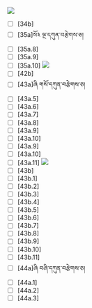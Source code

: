 ![](https://github.com/Esukhia/J018/blob/master/MRK35_SAMPLING/Go/235.jpg)
- [ ] [34b]
- [ ] [35a]སོ༣ ལྔ་དཀུན་བརྩེགས་ཅ།
- [ ] [35a.8]
- [ ] [35a.9]
- [ ] [35a.10]
![](https://github.com/Esukhia/J018/blob/master/MRK35_SAMPLING/Go/243.jpg)
- [ ] [42b]
- [ ] [43a]ཞི གསོ་དཀུན་བརྩེགས་ཅ།
- [ ] [43a.5]
- [ ] [43a.6]
- [ ] [43a.7]
- [ ] [43a.8]
- [ ] [43a.9]
- [ ] [43a.10]
- [ ] [43a.9]
- [ ] [43a.10]
- [ ] [43a.11]
![](https://github.com/Esukhia/J018/blob/master/MRK35_SAMPLING/Go/244.jpg)
- [ ] [43b]
- [ ] [43b.1]
- [ ] [43b.2]
- [ ] [43b.3]
- [ ] [43b.4]
- [ ] [43b.5]
- [ ] [43b.6]
- [ ] [43b.7]
- [ ] [43b.8]
- [ ] [43b.9]
- [ ] [43b.10]
- [ ] [43b.11]
- [ ] [44a]ཞི བཞི་དཀུན་བརྩེགས་ཅ།
- [ ] [44a.1]
- [ ] [44a.2]
- [ ] [44a.3]
